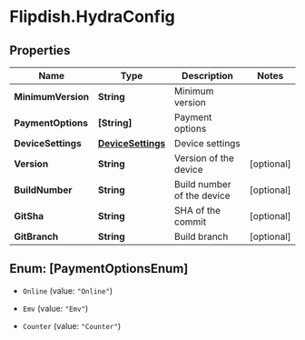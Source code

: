# Flipdish.HydraConfig

## Properties
Name | Type | Description | Notes
------------ | ------------- | ------------- | -------------
**MinimumVersion** | **String** | Minimum version | 
**PaymentOptions** | **[String]** | Payment options | 
**DeviceSettings** | [**DeviceSettings**](DeviceSettings.md) | Device settings | 
**Version** | **String** | Version of the device | [optional] 
**BuildNumber** | **String** | Build number of the device | [optional] 
**GitSha** | **String** | SHA of the commit | [optional] 
**GitBranch** | **String** | Build branch | [optional] 


<a name="[PaymentOptionsEnum]"></a>
## Enum: [PaymentOptionsEnum]


* `Online` (value: `"Online"`)

* `Emv` (value: `"Emv"`)

* `Counter` (value: `"Counter"`)




